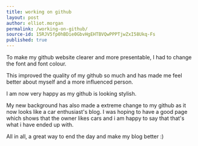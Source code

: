 ```yaml
---
title: working on github
layout: post
author: elliot.morgan
permalink: /working-on-github/
source-id: 15RJV5fp0hBDie0GbvHgEHTBVQwPPPTjwZxI58Ukq-Fs
published: true
---
```

To make my github website clearer and more presentable, I had to change the font and font colour.

This improved the quality of my github so much and has made me feel better about myself and a more influenced person.

I am now very happy as my github is looking stylish.

My new background has also made a extreme change to my github as it now looks like a car enthusiast's blog. I was hoping to have a good page which shows that the owner likes cars and i am happy to say that that's what i have ended up with.

All in all, a great way to end the day and make my blog better :)

